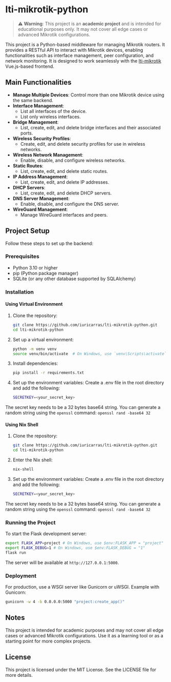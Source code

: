 # lti-mikrotik-python

> ⚠️ **Warning**: This project is an **academic project** and is intended for educational purposes only. It may not cover all edge cases or advanced Mikrotik configurations.

This project is a Python-based middleware for managing Mikrotik routers. It provides a RESTful API to interact with Mikrotik devices, enabling functionalities such as interface management, peer configuration, and network monitoring. It is designed to work seamlessly with the [lti-mikrotik](https://github.com/iuricarras/lti-mikrotik) Vue.js-based frontend.

## Main Functionalities

- **Manage Multiple Devices**: Control more than one Mikrotik device using the same backend.
- **Interface Management**:
  - List all interfaces of the device.
  - List only wireless interfaces.
- **Bridge Management**:
  - List, create, edit, and delete bridge interfaces and their associated ports.
- **Wireless Security Profiles**:
  - Create, edit, and delete security profiles for use in wireless networks.
- **Wireless Network Management**:
  - Enable, disable, and configure wireless networks.
- **Static Routes**:
  - List, create, edit, and delete static routes.
- **IP Address Management**:
  - List, create, edit, and delete IP addresses.
- **DHCP Servers**:
  - List, create, edit, and delete DHCP servers.
- **DNS Server Management**:
  - Enable, disable, and configure the DNS server.
- **WireGuard Management**:
  - Manage WireGuard interfaces and peers.

## Project Setup

Follow these steps to set up the backend:

### Prerequisites

- Python 3.10 or higher
- pip (Python package manager)
- SQLite (or any other database supported by SQLAlchemy)

### Installation

#### Using Virtual Environment

1. Clone the repository:
   ```sh
   git clone https://github.com/iuricarras/lti-mikrotik-python.git
   cd lti-mikrotik-python
   ```

2. Set up a virtual environment:  
    ```sh
    python -m venv venv
    source venv/bin/activate  # On Windows, use `venv\Scripts\activate`
    ```

3. Install dependencies:
    ```sh
    pip install -r requirements.txt
    ```

4. Set up the environment variables: Create a .env file in the root directory and add the following: 
    ```sh
    SECRETKEY=<your_secret_key>
    ```
The secret key needs to be a 32 bytes base64 string. You can generate a random string using the `openssl` command:
    ```
    openssl rand -base64 32
    ```


#### Using Nix Shell

1. Clone the repository:
   ```sh
   git clone https://github.com/iuricarras/lti-mikrotik-python.git
   cd lti-mikrotik-python
   ```

2. Enter the Nix shell: 
    ```sh
    nix-shell
    ```

3. Set up the environment variables: Create a .env file in the root directory and add the following: 
    ```sh
    SECRETKEY=<your_secret_key>
    ```
The secret key needs to be a 32 bytes base64 string. You can generate a random string using the `openssl` command:
    ```
    openssl rand -base64 32
    ```




### Running the Project
To start the Flask development server:
```sh
export FLASK_APP=project # On Windows, use $env:FLASK_APP = "project"
export FLASK_DEBUG=1 # On Windows, use $env:FLASK_DEBUG = "1"
flask run
```
The server will be available at `http://127.0.0.1:5000`.

### Deployment
For production, use a WSGI server like Gunicorn or uWSGI. Example with Gunicorn:
```sh
gunicorn -w 4 -b 0.0.0.0:5000 "project:create_app()"
```

## Notes
This project is intended for academic purposes and may not cover all edge cases or advanced Mikrotik configurations. Use it as a learning tool or as a starting point for more complex projects.

## License
This project is licensed under the MIT License. See the LICENSE file for more details. 
